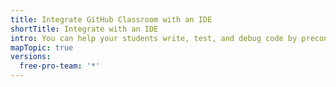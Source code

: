 ```yaml
---
title: Integrate GitHub Classroom with an IDE
shortTitle: Integrate with an IDE
intro: You can help your students write, test, and debug code by preconfiguring a development environment for assignment repositories on {% data variables.product.prodname_classroom %}.
mapTopic: true
versions:
  free-pro-team: '*'
---
```


